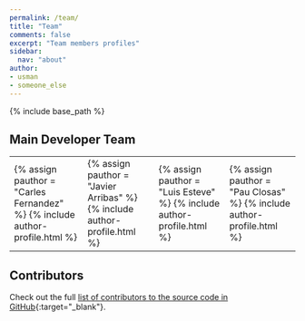 ```yaml
---
permalink: /team/
title: "Team"
comments: false
excerpt: "Team members profiles"
sidebar:
  nav: "about"
author:
- usman
- someone_else
---
```

{% include base_path %}


## Main Developer Team

<html> <body > <table>
 <tr>
     <td id="authortable">  
        {% assign pauthor = "Carles Fernandez" %}
        {% include author-profile.html %}
     </td>
     <td id="authortable">
        {% assign pauthor = "Javier Arribas" %}
        {% include author-profile.html %}
     </td>
     <td id="authortable">
        {% assign pauthor = "Luis Esteve" %}
        {% include author-profile.html %}
    </td>
    <td id="authortable">
    {% assign pauthor = "Pau Closas" %}
    {% include author-profile.html %}
   </td>
  </tr>
</table> </body> </html>


## Contributors


Check out the full [list of contributors to the source code in GitHub](https://github.com/gnss-sdr/gnss-sdr/graphs/contributors){:target="_blank"}.
